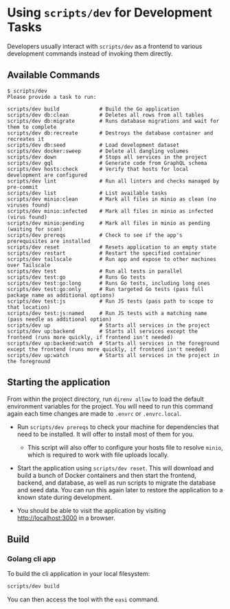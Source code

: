 # Using `scripts/dev` for Development Tasks

Developers usually interact with `scripts/dev` as a frontend to
various development commands instead of invoking them directly.

## Available Commands

```console
$ scripts/dev
Please provide a task to run:

scripts/dev build             # Build the Go application
scripts/dev db:clean          # Deletes all rows from all tables
scripts/dev db:migrate        # Runs database migrations and wait for them to complete
scripts/dev db:recreate       # Destroys the database container and recreates it
scripts/dev db:seed           # Load development dataset
scripts/dev docker:sweep      # Delete all dangling volumes
scripts/dev down              # Stops all services in the project
scripts/dev gql               # Generate code from GraphQL schema
scripts/dev hosts:check       # Verify that hosts for local development are configured
scripts/dev lint              # Run all linters and checks managed by pre-commit
scripts/dev list              # List available tasks
scripts/dev minio:clean       # Mark all files in minio as clean (no viruses found)
scripts/dev minio:infected    # Mark all files in minio as infected (virus found)
scripts/dev minio:pending     # Mark all files in minio as pending (waiting for scan)
scripts/dev prereqs           # Check to see if the app's prerequisites are installed
scripts/dev reset             # Resets application to an empty state
scripts/dev restart           # Restart the specified container
scripts/dev tailscale         # Run app and expose to other machines over Tailscale
scripts/dev test              # Run all tests in parallel
scripts/dev test:go           # Runs Go tests
scripts/dev test:go:long      # Runs Go tests, including long ones
scripts/dev test:go:only      # Run targeted Go tests (pass full package name as additional options)
scripts/dev test:js           # Run JS tests (pass path to scope to that location)
scripts/dev test:js:named     # Run JS tests with a matching name (pass needle as additional option)
scripts/dev up                # Starts all services in the project
scripts/dev up:backend        # Starts all services except the frontend (runs more quickly, if frontend isn't needed)
scripts/dev up:backend:watch  # Starts all services in the foreground except the frontend (runs more quickly, if frontend isn't needed)
scripts/dev up:watch          # Starts all services in the project in the foreground
```


## Starting the application

From within the project directory, run `direnv allow` to load the default
environment variables for the project. You will need to run this command again
each time changes are made to `.envrc` or `.envrc.local`.

- Run `scripts/dev prereqs` to check your machine for dependencies that need to
  be installed. It will offer to install most of them for you.

  - This script will also offer to configure your hosts file to resolve `minio`,
    which is required to work with file uploads locally.

- Start the application using `scripts/dev reset`. This will download and build
  a bunch of Docker containers and then start the frontend, backend, and
  database, as well as run scripts to migrate the database and seed data. You
  can run this again later to restore the application to a known state during
  development.

- You should be able to visit the application by visiting
  [http://localhost:3000](http://localhost:3000) in a browser.

  
## Build

### Golang cli app

To build the cli application in your local filesystem:

```sh
scripts/dev build
```

You can then access the tool with the `easi` command.